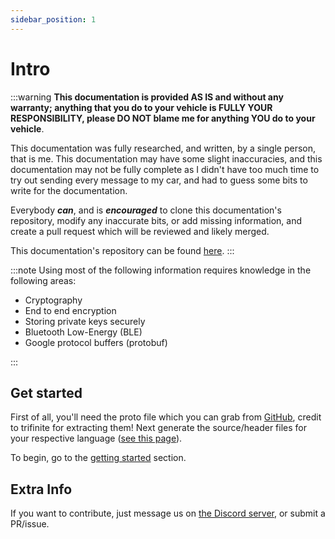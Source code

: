 ```yaml
---
sidebar_position: 1
---
```


# Intro

:::warning
**This documentation is provided AS IS and without any warranty; anything that you do to your vehicle is FULLY YOUR RESPONSIBILITY, please DO NOT blame me for anything YOU do to your vehicle**.

This documentation was fully researched, and written, by a single person, that is me. This documentation may have some slight inaccuracies, and this documentation may not be fully complete as I didn't have too much time to try out sending every message to my car, and had to guess some bits to write for the documentation.

Everybody **_can_**, and is **_encouraged_** to clone this documentation's repository, modify any inaccurate bits, or add missing information, and create a pull request which will be reviewed and likely merged.

This documentation's repository can be found [here](https://github.com/ArchGryphon9362/teslabtapi).
:::

:::note
Using most of the following information requires knowledge in the following areas:

- Cryptography
- End to end encryption
- Storing private keys securely
- Bluetooth Low-Energy (BLE)
- Google protocol buffers (protobuf)

:::

## Get started

First of all, you'll need the proto file which you can grab from [GitHub](https://github.com/trifinite/vcsec-archive/tree/master/protos), credit to trifinite for extracting them!
Next generate the source/header files for your respective language ([see this page](https://developers.google.com/protocol-buffers/docs/overview#generating)).

To begin, go to the [getting started](start) section.

## Extra Info

If you want to contribute, just message us on [the Discord server](discord), or submit a PR/issue.

